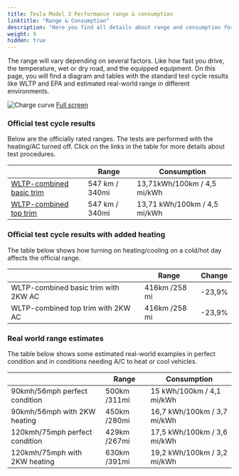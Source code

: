 ```yaml
---
title: Tesla Model 3 Performance range & consumption
linktitle: "Range & Consumption"
description: "Here you find all details about range and consumption for Tesla Model 3 Performance."
weight: 9
hidden: true
---
```

<!-- markdownlint-disable MD033 -->
<object type="image/svg+xml" data="../modelnavigation.svg"></object>

The range will vary depending on several factors. Like how fast you drive, the temperature, wet or dry road, and the equipped equipment. On this page, you will find a diagram and tables with the standard test cycle results like WLTP and EPA and estimated real-world range in different environments. 

![Charge curve](../range.svg  "Range information")
[Full screen](../range.svg)

### Official test cycle results

Below are the officially rated ranges. The tests are performed with the heating/AC turned off. Click on the links in the table for more details about test procedures. 

| | Range  | Consumption  |
|----|-----|------|
| [WLTP-combined basic trim](../../../../../guides/understandingrange/wltp/) | 547 km / 340mi |13,71kWh/100km / 4,5 mi/kWh | 
| [WLTP-combined top trim](../../../../../guides/understandingrange/wltp/) | 547 km / 340mi | 13,71 kWh/100km / 4,5 mi/kWh | 

### Official test cycle results with added heating

The table below shows how turning on heating/cooling on a cold/hot day affects the official range. 

| | Range  | Change  |
|----|-----|------|
| WLTP-combined basic trim with 2KW AC | 416km /258 mi | -23,9%|
| WLTP-combined top trim with 2KW AC | 416km /258 mi | -23,9%|

### Real world range estimates

The table below shows some estimated real-world examples in perfect condition and in conditions needing A/C to heat or cool vehicles. 

| | Range  | Consumption  |
|----|-----|------|
| 90kmh/56mph perfect condition | 500km /311mi| 15 kWh/100km / 4,1 mi/kWh |
| 90kmh/56mph with 2KW heating | 450km /280mi| 16,7 kWh/100km / 3,7 mi/kWh |
| 120kmh/75mph perfect condition | 429km /267mi| 17,5 kWh/100km / 3,6 mi/kWh |
| 120kmh/75mph with 2KW heating | 630km /391mi| 19,2 kWh/100km / 3,2 mi/kWh |
